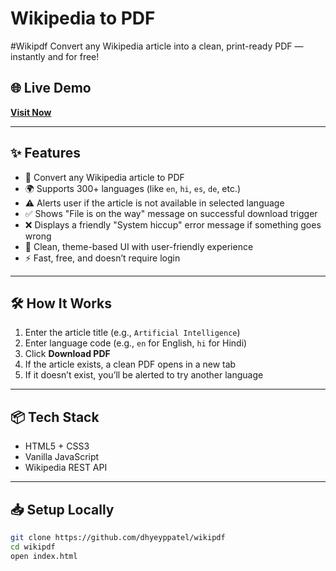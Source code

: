 # Wikipedia to PDF
#Wikipdf
Convert any Wikipedia article into a clean, print-ready PDF — instantly and for free!

## 🌐 Live Demo

**[Visit Now](https://github.com/dhyeyppatel/Wikipdf)**  

---

## ✨ Features

- 📄 Convert any Wikipedia article to PDF
- 🌍 Supports 300+ languages (like `en`, `hi`, `es`, `de`, etc.)
- ⚠️ Alerts user if the article is not available in selected language
- ✅ Shows "File is on the way" message on successful download trigger
- ❌ Displays a friendly "System hiccup" error message if something goes wrong
- 🎨 Clean, theme-based UI with user-friendly experience
- ⚡ Fast, free, and doesn’t require login

---

## 🛠️ How It Works

1. Enter the article title (e.g., `Artificial Intelligence`)
2. Enter language code (e.g., `en` for English, `hi` for Hindi)
3. Click **Download PDF**
4. If the article exists, a clean PDF opens in a new tab
5. If it doesn’t exist, you’ll be alerted to try another language

---

## 📦 Tech Stack

- HTML5 + CSS3
- Vanilla JavaScript
- Wikipedia REST API  
---

## 📥 Setup Locally

```bash
git clone https://github.com/dhyeyppatel/wikipdf
cd wikipdf
open index.html
